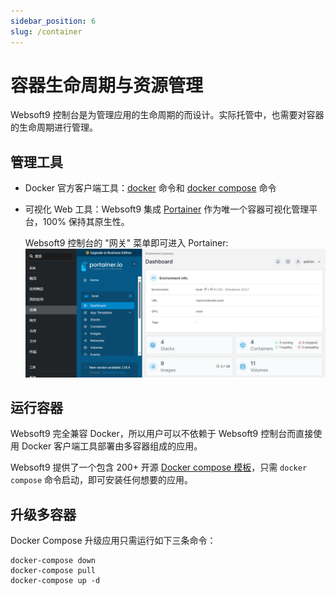 ```yaml
---
sidebar_position: 6
slug: /container
---
```


# 容器生命周期与资源管理

Websoft9 控制台是为管理应用的生命周期的而设计。实际托管中，也需要对容器的生命周期进行管理。

## 管理工具

- Docker 官方客户端工具：[docker](https://docs.docker.com/engine/) 命令和 [docker compose](https://docs.docker.com/compose/) 命令
- 可视化 Web 工具：Websoft9 集成 [Portainer](./portainer) 作为唯一个容器可视化管理平台，100% 保持其原生性。  

   Websoft9 控制台的 "网关" 菜单即可进入 Portainer:  
  ![](./assets/websoft9-portainer.png)


## 运行容器

Websoft9 完全兼容 Docker，所以用户可以不依赖于 Websoft9 控制台而直接使用 Docker 客户端工具部署由多容器组成的应用。  

Websoft9 提供了一个包含 200+ 开源 [Docker compose 模板](https://github.com/Websoft9/docker-library)，只需 `docker compose` 命令启动，即可安装任何想要的应用。  


## 升级多容器

Docker Compose 升级应用只需运行如下三条命令：

```
docker-compose down
docker-compose pull
docker-compose up -d
```